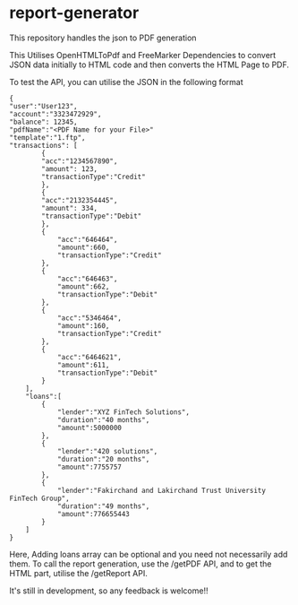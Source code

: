 # report-generator
This repository handles the json to PDF generation

This Utilises OpenHTMLToPdf and FreeMarker Dependencies to convert JSON data initially to HTML code and then converts the HTML Page to PDF. 

To test the API, you can utilise the JSON in the following format
```
{
"user":"User123",
"account":"3323472929",
"balance": 12345,
"pdfName":"<PDF Name for your File>"
"template":"1.ftp",
"transactions": [
        {
		"acc":"1234567890",
		"amount": 123,
		"transactionType":"Credit"
        },
        {	
		"acc":"2132354445",
		"amount": 334,
        "transactionType":"Debit"
        },
        {
            "acc":"646464",
            "amount":660,
            "transactionType":"Credit"
        },
        {
            "acc":"646463",
            "amount":662,
            "transactionType":"Debit"
        },
        {
            "acc":"5346464",
            "amount":160,
            "transactionType":"Credit"
        },
        {
            "acc":"6464621",
            "amount":611,
            "transactionType":"Debit"
        }
    ],
    "loans":[
        {
            "lender":"XYZ FinTech Solutions",
            "duration":"40 months",
            "amount":5000000
        },
        {
            "lender":"420 solutions",
            "duration":"20 months",
            "amount":7755757
        },
        {
            "lender":"Fakirchand and Lakirchand Trust University FinTech Group",
            "duration":"49 months",
            "amount":776655443
        }
    ]
}
```
Here, Adding loans array can be optional and you need not necessarily add them. 
To call the report generation, use the /getPDF API, and to get the HTML part, utilise the /getReport API. 

It's still in development, so any feedback is welcome!!
